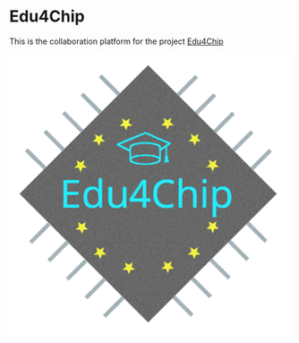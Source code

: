 # Edu4Chip
This is the collaboration platform for the project [Edu4Chip](https://www.ce.cit.tum.de/en/ce/forschung/gebiete/design-electronic-circuits-systems/edu4chip/)

![Edu4Chip logo](profile/edu4chipV1light.png "Edu4Chip")

